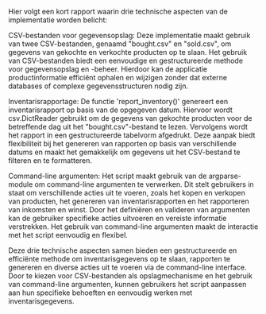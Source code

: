Hier volgt een kort rapport waarin drie technische aspecten van de implementatie worden belicht:

CSV-bestanden voor gegevensopslag: Deze implementatie maakt gebruik van twee CSV-bestanden, genaamd "bought.csv" en "sold.csv", om gegevens van gekochte en verkochte producten op te slaan. Het gebruik van CSV-bestanden biedt een eenvoudige en gestructureerde methode voor gegevensopslag en -beheer. Hierdoor kan de applicatie productinformatie efficiënt ophalen en wijzigen zonder dat externe databases of complexe gegevensstructuren nodig zijn.

Inventarisrapportage: De functie 'report_inventory()' genereert een inventarisrapport op basis van de opgegeven datum. Hiervoor wordt csv.DictReader gebruikt om de gegevens van gekochte producten voor de betreffende dag uit het "bought.csv"-bestand te lezen. Vervolgens wordt het rapport in een gestructureerde tabelvorm afgedrukt. Deze aanpak biedt flexibiliteit bij het genereren van rapporten op basis van verschillende datums en maakt het gemakkelijk om gegevens uit het CSV-bestand te filteren en te formatteren.

Command-line argumenten: Het script maakt gebruik van de argparse-module om command-line argumenten te verwerken. Dit stelt gebruikers in staat om verschillende acties uit te voeren, zoals het kopen en verkopen van producten, het genereren van inventarisrapporten en het rapporteren van inkomsten en winst. Door het definiëren en valideren van argumenten kan de gebruiker specifieke acties uitvoeren en vereiste informatie verstrekken. Het gebruik van command-line argumenten maakt de interactie met het script eenvoudig en flexibel.

Deze drie technische aspecten samen bieden een gestructureerde en efficiënte methode om inventarisgegevens op te slaan, rapporten te genereren en diverse acties uit te voeren via de command-line interface. Door te kiezen voor CSV-bestanden als opslagmechanisme en het gebruik van command-line argumenten, kunnen gebruikers het script aanpassen aan hun specifieke behoeften en eenvoudig werken met inventarisgegevens.